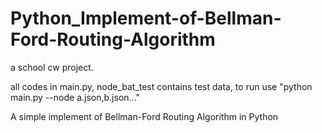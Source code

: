 # Python_Implement-of-Bellman-Ford-Routing-Algorithm

a school cw project.

all codes in main.py, node_bat_test contains test data, to run use "python main.py --node a.json,b.json..."

A simple implement of Bellman-Ford Routing Algorithm in Python
